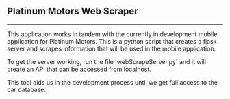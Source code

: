## Platinum Motors Web Scraper
<hr>

<p>This application works in tandem with the currently in development mobile application for Platinum Motors. This is a python script that creates a flask server and scrapes information that will be used in the mobile application.</p>
<p>To get the server working, run the file 'webScrapeServer.py' and it will create an API that can be accessed from localhost.</p>
<p>This tool aids us in the development process until we get full access to the car database.</p>
